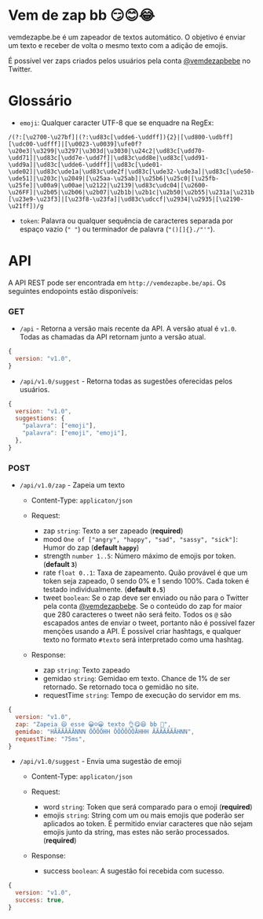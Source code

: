 # Vem de zap bb 😏😊😂

vemdezapbe.be é um zapeador de textos automático. O objetivo é enviar um texto e receber de volta o mesmo texto com a adição de emojis.

É possível ver zaps criados pelos usuários pela conta [@vemdezapbebe](https://twitter.com/vemdezapbebe) no Twitter.

# Glossário

- `emoji`: Qualquer caracter UTF-8 que se enquadre na RegEx:

```
/(?:[\u2700-\u27bf]|(?:\ud83c[\udde6-\uddff]){2}|[\ud800-\udbff][\udc00-\udfff]|[\u0023-\u0039]\ufe0f?\u20e3|\u3299|\u3297|\u303d|\u3030|\u24c2|\ud83c[\udd70-\udd71]|\ud83c[\udd7e-\udd7f]|\ud83c\udd8e|\ud83c[\udd91-\udd9a]|\ud83c[\udde6-\uddff]|\ud83c[\ude01-\ude02]|\ud83c\ude1a|\ud83c\ude2f|\ud83c[\ude32-\ude3a]|\ud83c[\ude50-\ude51]|\u203c|\u2049|[\u25aa-\u25ab]|\u25b6|\u25c0|[\u25fb-\u25fe]|\u00a9|\u00ae|\u2122|\u2139|\ud83c\udc04|[\u2600-\u26FF]|\u2b05|\u2b06|\u2b07|\u2b1b|\u2b1c|\u2b50|\u2b55|\u231a|\u231b|\u2328|\u23cf|[\u23e9-\u23f3]|[\u23f8-\u23fa]|\ud83c\udccf|\u2934|\u2935|[\u2190-\u21ff])/g
```

- `token`: Palavra ou qualquer sequência de caracteres separada por espaço vazio (`" "`) ou terminador de palavra (`"()[]{}./"'"`).

# API

A API REST pode ser encontrada em `http://vemdezapbe.be/api`. Os seguintes endopoints estão disponíveis:

### GET
- `/api` - Retorna a versão mais recente da API. A versão atual é `v1.0`. Todas as chamadas da API retornam junto a versão atual.

```javascript
{
  version: "v1.0",
}
```

- `/api/v1.0/suggest` - Retorna todas as sugestões oferecidas pelos usuários.

```javascript
{
  version: "v1.0",
  suggestions: { 
    "palavra": ["emoji"], 
    "palavra": ["emoji", "emoji"],
  },
}
```

### POST
- `/api/v1.0/zap` - Zapeia um texto

  - Content-Type: `applicaton/json`
  - Request:
    - zap `string`: Texto a ser zapeado (**required**)
    - mood `One of ["angry", "happy", "sad", "sassy", "sick"]`: Humor do zap (**default `happy`**)
    - strength `number 1..5`: Número máximo de emojis por token. (**default `3`**)
    - rate `float 0..1`: Taxa de zapeamento. Quão provável é que um token seja zapeado, 0 sendo 0% e 1 sendo 100%. Cada token é testado individualmente. (**default `0.5`**)
    - tweet `boolean`: Se o zap deve ser enviado ou não para o Twitter pela conta [@vemdezapbebe](https://twitter.com/vemdezapbebe). Se o conteúdo do zap for maior que 280 caracteres o tweet não será feito. Todos os `@` são escapados antes de enviar o tweet, portanto não é possível fazer menções usando a API. É possível criar hashtags, e qualquer texto no formato `#texto` será interpretado como uma hashtag.

  - Response:
    - zap `string`: Texto zapeado
    - gemidao `string`: Gemidao em texto. Chance de 1% de ser retornado. Se retornado toca o gemidão no site.
    - requestTime `string`: Tempo de execução do servidor em ms. 

```javascript
{
  version: "v1.0",
  zap: "Zapeia 😄 esse 😀☺😀 texto 👌😋😆 bb 👶",
  gemidao: "HÃÃÃÃÃÃNNN ÕÕÕÕHH ÕÕÕÕÕÕÃHHH ÃÃÃÃÃÃÃHNN",
  requestTime: "75ms",
}
```

- `/api/v1.0/suggest` - Envia uma sugestão de emoji

  - Content-Type: `applicaton/json`
  - Request:
    - word `string`: Token que será comparado para o emoji (**required**)
    - emojis `string`: String com um ou mais emojis que poderão ser aplicados ao token. É permitido enviar caracteres que não sejam emojis junto da string, mas estes não serão processados. (**required**)

  - Response:
    - success `boolean`: A sugestão foi recebida com sucesso.

```javascript
{
  version: "v1.0",
  success: true,
}
```
